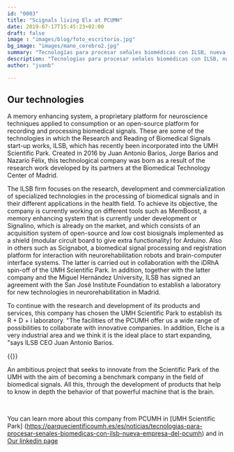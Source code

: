 ```yaml
---
id: "0003"
title: "Scignals living Elx at PCUMH"
date: 2019-07-17T15:45:23+02:00
draft: false
image : "images/blog/foto_escritorio.jpg"
bg_image: "images/mano_cerebro2.jpg"
summary: "Tecnologías para procesar señales biomédicas con ILSB, nueva empresa del PCUMH"
description: "Tecnologías para procesar señales biomédicas con ILSB, nueva empresa del PCUMH"
author: "juanb"

---
```




## Our technologies


A memory enhancing system, a proprietary platform for neuroscience techniques applied to consumption or an open-source platform for recording and processing biomedical signals. These are some of the technologies in which the Research and Reading of Biomedical Signals start-up works, ILSB, which has recently been incorporated into the UMH Scientific Park. Created in 2016 by Juan Antonio Barios, Jorge Barios and Nazario Félix, this technological company was born as a result of the research work developed by its partners at the Biomedical Technology Center of Madrid.


The ILSB firm focuses on the research, development and commercialization of specialized technologies in the processing of biomedical signals and in their different applications in the health field. To achieve its objective, the company is currently working on different tools such as MemBoost, a memory enhancing system that is currently under development or Signalino, which is already on the market, and which consists of an acquisition system of open-source and low cost biosignals implemented as a shield (modular circuit board to give extra functionality) for Arduino. Also in others such as Scignabot, a biomedical signal processing and registration platform for interaction with neurorehabilitation robots and brain-computer interface systems. The latter is carried out in collaboration with the iDRhA spin-off of the UMH Scientific Park. In addition, together with the latter company and the Miguel Hernández University, ILSB has signed an agreement with the San José Institute Foundation to establish a laboratory for new technologies in neurorehabilitation in Madrid.


To continue with the research and development of its products and services, this company has chosen the UMH Scientific Park to establish its R + D + i laboratory. "The facilities of the PCUMH offer us a wide range of possibilities to collaborate with innovative companies. In addition, Elche is a very industrial area and we think it is the ideal place to start expanding, "says ILSB CEO Juan Antonio Barios.

{{<youtube r6oo7k2ro-I>}}


An ambitious project that seeks to innovate from the Scientific Park of the UMH with the aim of becoming a benchmark company in the field of biomedical signals. All this, through the development of products that help to know in depth the behavior of that powerful machine that is the brain.

 

You can learn more about this company from PCUMH in [UMH Scientific Park] (https://parquecientificoumh.es/es/noticias/tecnologias-para-procesar-senales-biomedicas-con-ilsb-nueva-empresa-del-pcumh) and in [Our linkedin page](https://es.linkedin.com/company/scignals)








